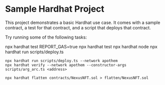 # Sample Hardhat Project

This project demonstrates a basic Hardhat use case. It comes with a sample contract, a test for that contract, and a script that deploys that contract.

Try running some of the following tasks:

npx hardhat test
REPORT_GAS=true npx hardhat test
npx hardhat node
npx hardhat run scripts/deploy.ts
```
npx hardhat run scripts/deploy.ts --network apothem
npx hardhat verify --network apothem --constructor-args scripts/arg_arc.ts <address> 

npx hardhat flatten contracts/NexusNFT.sol > flatten/NexusNFT.sol